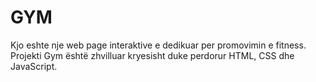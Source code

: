 # GYM
Kjo eshte nje web page interaktive e dedikuar per promovimin e fitness.
Projekti Gym është zhvilluar kryesisht duke perdorur HTML, CSS dhe JavaScript.
